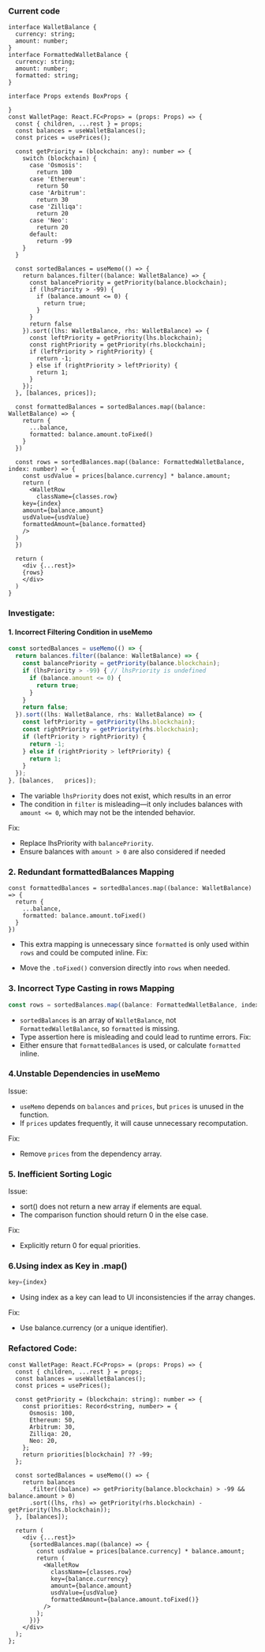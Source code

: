 ### Current code

```tsx
interface WalletBalance {
  currency: string;
  amount: number;
}
interface FormattedWalletBalance {
  currency: string;
  amount: number;
  formatted: string;
}

interface Props extends BoxProps {

}
const WalletPage: React.FC<Props> = (props: Props) => {
  const { children, ...rest } = props;
  const balances = useWalletBalances();
  const prices = usePrices();

  const getPriority = (blockchain: any): number => {
    switch (blockchain) {
      case 'Osmosis':
        return 100
      case 'Ethereum':
        return 50
      case 'Arbitrum':
        return 30
      case 'Zilliqa':
        return 20
      case 'Neo':
        return 20
      default:
        return -99
    }
  }

  const sortedBalances = useMemo(() => {
    return balances.filter((balance: WalletBalance) => {
      const balancePriority = getPriority(balance.blockchain);
      if (lhsPriority > -99) {
        if (balance.amount <= 0) {
          return true;
        }
      }
      return false
    }).sort((lhs: WalletBalance, rhs: WalletBalance) => {
      const leftPriority = getPriority(lhs.blockchain);
      const rightPriority = getPriority(rhs.blockchain);
      if (leftPriority > rightPriority) {
        return -1;
      } else if (rightPriority > leftPriority) {
        return 1;
      }
    });
  }, [balances, prices]);

  const formattedBalances = sortedBalances.map((balance: WalletBalance) => {
    return {
      ...balance,
      formatted: balance.amount.toFixed()
    }
  })

  const rows = sortedBalances.map((balance: FormattedWalletBalance, index: number) => {
    const usdValue = prices[balance.currency] * balance.amount;
    return (
      <WalletRow
        className={classes.row}
    key={index}
    amount={balance.amount}
    usdValue={usdValue}
    formattedAmount={balance.formatted}
    />
  )
  })

  return (
    <div {...rest}>
    {rows}
    </div>
  )
}
```

### Investigate:

#### 1. Incorrect Filtering Condition in useMemo
```typescript
const sortedBalances = useMemo(() => {
  return balances.filter((balance: WalletBalance) => {
    const balancePriority = getPriority(balance.blockchain);
    if (lhsPriority > -99) { // lhsPriority is undefined
      if (balance.amount <= 0) {
        return true;
      }
    }
    return false;
  }).sort((lhs: WalletBalance, rhs: WalletBalance) => {
    const leftPriority = getPriority(lhs.blockchain);
    const rightPriority = getPriority(rhs.blockchain);
    if (leftPriority > rightPriority) {
      return -1;
    } else if (rightPriority > leftPriority) {
      return 1;
    }
  });
}, [balances,   prices]);
```
- The variable `lhsPriority` does not exist, which results in an error
- The condition in `filter` is misleading—it only includes balances with `amount <= 0`, which may not be the intended behavior.


Fix:
- Replace lhsPriority with `balancePriority`.
- Ensure balances with `amount > 0` are also considered if needed

### 2. Redundant formattedBalances Mapping
```tsx
const formattedBalances = sortedBalances.map((balance: WalletBalance) => {
  return {
    ...balance,
    formatted: balance.amount.toFixed()
  }
})
```
- This extra mapping is unnecessary since `formatted` is only used within `rows` and could be computed inline.
Fix:

- Move the `.toFixed()` conversion directly into `rows` when needed.

### 3. Incorrect Type Casting in rows Mapping
```typescript
const rows = sortedBalances.map((balance: FormattedWalletBalance, index: number) => {...}
```
- `sortedBalances` is an array of `WalletBalance`, not `FormattedWalletBalance`, so `formatted` is missing.
- Type assertion here is misleading and could lead to runtime errors.
Fix:
- Either ensure that `formattedBalances` is used, or calculate `formatted` inline.

### 4.Unstable Dependencies in useMemo
Issue:
- `useMemo` depends on `balances` and `prices`, but `prices` is unused in the function.
- If `prices` updates frequently, it will cause unnecessary recomputation.

Fix:
- Remove `prices` from the dependency array.

### 5. Inefficient Sorting Logic
Issue:
- sort() does not return a new array if elements are equal.
- The comparison function should return 0 in the else case.

Fix:
- Explicitly return 0 for equal priorities.

### 6.Using index as Key in .map()
```typescript
key={index}
```
- Using index as a key can lead to UI inconsistencies if the array changes.

Fix:
- Use balance.currency (or a unique identifier).

### Refactored Code:
```tsx
const WalletPage: React.FC<Props> = (props: Props) => {
  const { children, ...rest } = props;
  const balances = useWalletBalances();
  const prices = usePrices();

  const getPriority = (blockchain: string): number => {
    const priorities: Record<string, number> = {
      Osmosis: 100,
      Ethereum: 50,
      Arbitrum: 30,
      Zilliqa: 20,
      Neo: 20,
    };
    return priorities[blockchain] ?? -99;
  };

  const sortedBalances = useMemo(() => {
    return balances
      .filter((balance) => getPriority(balance.blockchain) > -99 && balance.amount > 0)
      .sort((lhs, rhs) => getPriority(rhs.blockchain) - getPriority(lhs.blockchain));
  }, [balances]);

  return (
    <div {...rest}>
      {sortedBalances.map((balance) => {
        const usdValue = prices[balance.currency] * balance.amount;
        return (
          <WalletRow
            className={classes.row}
            key={balance.currency}
            amount={balance.amount}
            usdValue={usdValue}
            formattedAmount={balance.amount.toFixed()}
          />
        );
      })}
    </div>
  );
};


```

